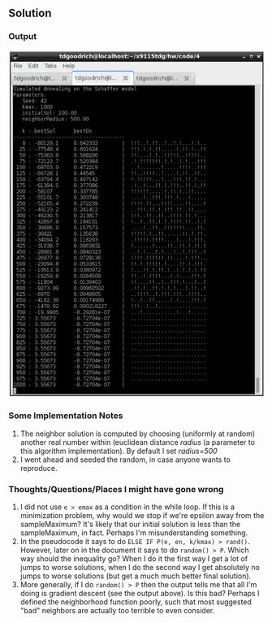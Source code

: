 ## Solution

### Output
<img src="sa.PNG" style="width: 600px;"/>

### Some Implementation Notes

1. The neighbor solution is computed by choosing (uniformly at random) another real number within (euclidean distance _radius_ (a parameter to this algorithm implementation). By default I set _radius=500_
2. I went ahead and seeded the random, in case anyone wants to reproduce. 

### Thoughts/Questions/Places I might have gone wrong

1. I did not use `e > emax` as a condition in the while loop. If this is a minimization problem, why would we stop if we're epsilon away from the sampleMaximum? It's likely that our initial solution is less than the sampleMaximum, in fact. Perhaps I'm misunderstanding something.
2. In the pseudocode it says to do `ELSE IF P(e, en, k/kmax) > rand()`. However, later on in the document it says to do `random() > P`. Which way should the inequality go? When I do it the first way I get a lot of jumps to worse solutions, when I do the second way I get absolutely no jumps to worse solutions (but get a much much better final solution).
3. More generally, if I do `random() > P` then the output tells me that all I'm doing is gradient descent (see the output above). Is this bad? Perhaps I defined the neighborhood function poorly, such that most suggested "bad" neighbors are actually too terrible to even consider.